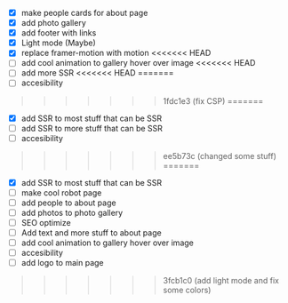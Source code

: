 - [x] make people cards for about page
- [x] add photo gallery
- [x] add footer with links
- [x] Light mode (Maybe)
- [x] replace framer-motion with motion
<<<<<<< HEAD
- [ ] add cool animation to gallery hover over image
<<<<<<< HEAD
- [ ] add more SSR
<<<<<<< HEAD
=======
- [ ] accesibility
>>>>>>> 1fdc1e3 (fix CSP)
=======
- [x] add SSR to most stuff that can be SSR
- [ ] add SSR to more stuff that can be SSR
- [ ] accesibility
>>>>>>> ee5b73c (changed some stuff)
=======
- [x] add SSR to most stuff that can be SSR
- [ ] make cool robot page
- [ ] add people to about page
- [ ] add photos to photo gallery
- [ ] SEO optimize
- [ ] Add text and more stuff to about page
- [ ] add cool animation to gallery hover over image
- [ ] accesibility
- [ ] add logo to main page
>>>>>>> 3fcb1c0 (add light mode and fix some colors)
